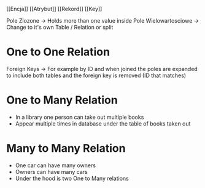 [[Encja]]
[[Atrybut]]
[[Rekord]]
[[Key]]

Pole Zlozone -> Holds more than one value inside
Pole Wielowartosciowe -> Change to it's own Table / Relation or split

# One to One Relation
Foreign Keys -> For example by ID and when joined the poles are expanded to include both tables and the foreign key is removed (ID that matches)

# One to Many Relation
- In a library one person can take out multiple books
- Appear multiple times in database under the table of books taken out

# Many to Many Relation
- One car can have many owners
- Owners can have many cars
- Under the hood is two One to Many relations